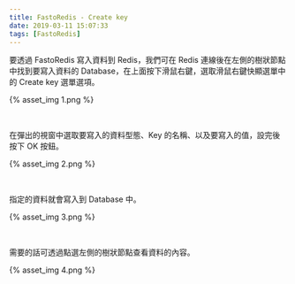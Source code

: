 ```yaml
---
title: FastoRedis - Create key
date: 2019-03-11 15:07:33
tags: [FastoRedis]
---
```


要透過 FastoRedis 寫入資料到 Redis，我們可在 Redis 連線後在左側的樹狀節點中找到要寫入資料的 Database，在上面按下滑鼠右鍵，選取滑鼠右鍵快顯選單中的 Create key 選單選項。  

<!-- More -->

{% asset_img 1.png %}

<br/>


在彈出的視窗中選取要寫入的資料型態、Key 的名稱、以及要寫入的值，設完後按下 OK 按鈕。  

{% asset_img 2.png %}

<br/>


指定的資料就會寫入到 Database 中。  

{% asset_img 3.png %}

<br/>


需要的話可透過點選左側的樹狀節點查看資料的內容。 

{% asset_img 4.png %}

<br/>
